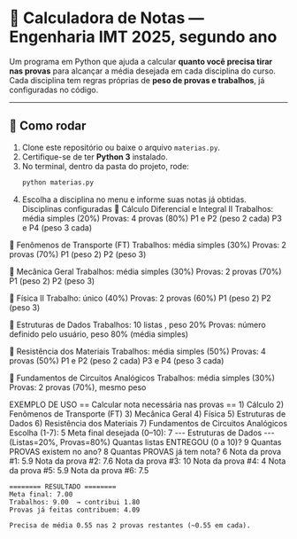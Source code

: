 # 📘 Calculadora de Notas — Engenharia IMT 2025, segundo ano 

Um programa em Python que ajuda a calcular **quanto você precisa tirar nas provas** para alcançar a média desejada em cada disciplina do curso.  
Cada disciplina tem regras próprias de **peso de provas e trabalhos**, já configuradas no código.

---

## 🚀 Como rodar
1. Clone este repositório ou baixe o arquivo `materias.py`.
2. Certifique-se de ter **Python 3** instalado.
3. No terminal, dentro da pasta do projeto, rode:
   ```bash
   python materias.py
4. Escolha a disciplina no menu e informe suas notas já obtidas.
Disciplinas configuradas
🔹 Cálculo Diferencial e Integral II
    Trabalhos: média simples (20%)
    Provas: 4 provas (80%)
    P1 e P2 (peso 2 cada)
    P3 e P4 (peso 3 cada)

🔹 Fenômenos de Transporte (FT)
    Trabalhos: média simples (30%)
    Provas: 2 provas (70%)
    P1 (peso 2)
    P2 (peso 3)

🔹 Mecânica Geral
    Trabalhos: média simples (30%)
    Provas: 2 provas (70%)
    P1 (peso 2)
    P2 (peso 3)

🔹 Física II
    Trabalho: único (40%)
    Provas: 2 provas (60%)
    P1 (peso 2)
    P2 (peso 3)

🔹 Estruturas de Dados
    Trabalhos: 10 listas , peso 20%
    Provas: número definido pelo usuário, peso 80% (média simples)

🔹 Resistência dos Materiais
    Trabalhos: média simples (50%)
    Provas: 4 provas (50%)
    P1 e P2 (peso 2 cada)
    P3 e P4 (peso 3 cada)

🔹 Fundamentos de Circuitos Analógicos
    Trabalhos: média simples (30%)
    Provas: 2 provas (70%), mesmo peso

EXEMPLO DE USO 
    == Calcular nota necessária nas provas ==
    1) Cálculo
    2) Fenômenos de Transporte (FT)
    3) Mecânica Geral
    4) Física
    5) Estruturas de Dados
    6) Resistência dos Materiais
    7) Fundamentos de Circuitos Analógicos
    Escolha (1-7): 5
    Meta final desejada (0–10): 7
    --- Estruturas de Dados --- (Listas=20%, Provas=80%)
    Quantas listas ENTREGOU (0 a 10)? 9
    Quantas PROVAS existem no ano? 8
    Quantas PROVAS já tem nota? 6
    Nota da prova #1: 5.9
    Nota da prova #2: 7.6
    Nota da prova #3: 10
    Nota da prova #4: 4
    Nota da prova #5: 5.9
    Nota da prova #6: 7.5
    
    ======== RESULTADO ========
    Meta final: 7.00
    Trabalhos: 9.00  → contribui 1.80
    Provas já feitas contribuem: 4.09

    Precisa de média 0.55 nas 2 provas restantes (~0.55 em cada).
